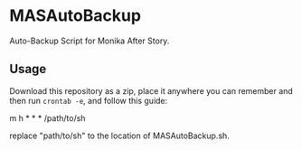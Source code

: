 # MASAutoBackup
Auto-Backup Script for Monika After Story.

## Usage
Download this repository as a zip, place it anywhere you can remember and then run ``crontab -e``, and follow this guide:

m h * * * /path/to/sh

replace "path/to/sh" to the location of MASAutoBackup.sh.
